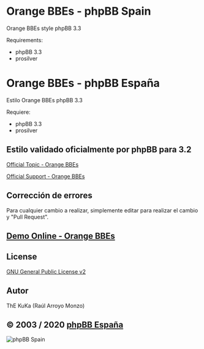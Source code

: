 Orange BBEs - phpBB Spain
=========================

Orange BBEs style phpBB 3.3

Requirements:
- phpBB 3.3
- prosilver

Orange BBEs - phpBB España
==========================

Estilo Orange BBEs phpBB 3.3

Requiere:
- phpBB 3.3
- prosilver

## Estilo validado oficialmente por phpBB para 3.2 
[Official Topic - Orange BBEs](https://www.phpbb.com/community/viewtopic.php?t=2406911)

[Official Support - Orange BBEs](https://www.phpbb.com/customise/db/style/orange_bbes/support)

## Corrección de errores
Para cualquier cambio a realizar, simplemente editar para realizar el cambio y "Pull Request".

## [Demo Online - Orange BBEs](https://www.phpbb-es.com/styles/demo/#orange_bbes)

## License
[GNU General Public License v2](http://opensource.org/licenses/GPL-2.0)

## Autor
ThE KuKa (Raúl Arroyo Monzo)

## © 2003 / 2020 [phpBB España](https://www.phpbb-es.com)

![phpBB Spain](https://www.phpbb-es.com/images/logo_new_small.png) 
